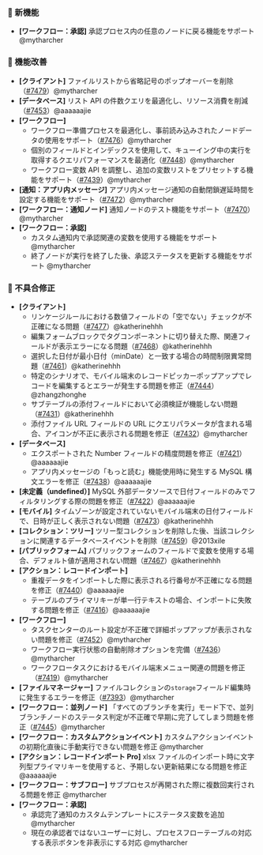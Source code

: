 ### 🎉 新機能

* **[ワークフロー：承認]** 承認プロセス内の任意のノードに戻る機能をサポート @mytharcher

### 🚀 機能改善

* **[クライアント]** ファイルリストから省略記号のポップオーバーを削除（[#7479](https://github.com/nocobase/nocobase/pull/7479)）@mytharcher
* **[データベース]** リスト API の件数クエリを最適化し、リソース消費を削減（[#7453](https://github.com/nocobase/nocobase/pull/7453)）@aaaaaajie
* **[ワークフロー]**
  * ワークフロー準備プロセスを最適化し、事前読み込みされたノードデータの使用をサポート（[#7476](https://github.com/nocobase/nocobase/pull/7476)）@mytharcher
  * 個別のフィールドとインデックスを使用して、キューイング中の実行を取得するクエリパフォーマンスを最適化（[#7448](https://github.com/nocobase/nocobase/pull/7448)）@mytharcher
  * ワークフロー変数 API を調整し、追加の変数リストをプリセットする機能をサポート（[#7439](https://github.com/nocobase/nocobase/pull/7439)）@mytharcher
* **[通知：アプリ内メッセージ]** アプリ内メッセージ通知の自動閉鎖遅延時間を設定する機能をサポート（[#7472](https://github.com/nocobase/nocobase/pull/7472)）@mytharcher
* **[ワークフロー：通知ノード]** 通知ノードのテスト機能をサポート（[#7470](https://github.com/nocobase/nocobase/pull/7470)）@mytharcher
* **[ワークフロー：承認]**
  * カスタム通知内で承認関連の変数を使用する機能をサポート @mytharcher
  * 終了ノードが実行を終了した後、承認ステータスを更新する機能をサポート @mytharcher

### 🐛 不具合修正

* **[クライアント]**
  * リンケージルールにおける数値フィールドの「空でない」チェックが不正確になる問題（[#7477](https://github.com/nocobase/nocobase/pull/7477)）@katherinehhh
  * 編集フォームブロックでタグコンポーネントに切り替えた際、関連フィールドが表示エラーになる問題（[#7468](https://github.com/nocobase/nocobase/pull/7468)）@katherinehhh
  * 選択した日付が最小日付（minDate）と一致する場合の時間制限異常問題（[#7461](https://github.com/nocobase/nocobase/pull/7461)）@katherinehhh
  * 特定のシナリオで、モバイル端末のレコードピッカーポップアップでレコードを編集するとエラーが発生する問題を修正（[#7444](https://github.com/nocobase/nocobase/pull/7444)）@zhangzhonghe
  * サブテーブルの添付フィールドにおいて必須検証が機能しない問題（[#7431](https://github.com/nocobase/nocobase/pull/7431)）@katherinehhh
  * 添付ファイル URL フィールドの URL にクエリパラメータが含まれる場合、アイコンが不正に表示される問題を修正（[#7432](https://github.com/nocobase/nocobase/pull/7432)）@mytharcher
* **[データベース]**
  * エクスポートされた Number フィールドの精度問題を修正（[#7421](https://github.com/nocobase/nocobase/pull/7421)）@aaaaaajie
  * アプリ内メッセージの「もっと読む」機能使用時に発生する MySQL 構文エラーを修正（[#7438](https://github.com/nocobase/nocobase/pull/7438)）@aaaaaajie
* **[未定義（undefined）]** MySQL 外部データソースで日付フィールドのみでフィルタリングする際の問題を修正（[#7422](https://github.com/nocobase/nocobase/pull/7422)）@aaaaaajie
* **[モバイル]** タイムゾーンが設定されていないモバイル端末の日付フィールドで、日時が正しく表示されない問題（[#7473](https://github.com/nocobase/nocobase/pull/7473)）@katherinehhh
* **[コレクション：ツリー]** ツリー型コレクションを削除した後、当該コレクションに関連するデータベースイベントを削除（[#7459](https://github.com/nocobase/nocobase/pull/7459)）@2013xile
* **[パブリックフォーム]** パブリックフォームのフィールドで変数を使用する場合、デフォルト値が適用されない問題（[#7467](https://github.com/nocobase/nocobase/pull/7467)）@katherinehhh
* **[アクション：レコードインポート]**
  * 重複データをインポートした際に表示される行番号が不正確になる問題を修正（[#7440](https://github.com/nocobase/nocobase/pull/7440)）@aaaaaajie
  * テーブルのプライマリキーが単一行テキストの場合、インポートに失敗する問題を修正（[#7416](https://github.com/nocobase/nocobase/pull/7416)）@aaaaaajie
* **[ワークフロー]**
  * タスクセンターのルート設定が不正確で詳細ポップアップが表示されない問題を修正（[#7452](https://github.com/nocobase/nocobase/pull/7452)）@mytharcher
  * ワークフロー実行状態の自動削除オプションを完備（[#7436](https://github.com/nocobase/nocobase/pull/7436)）@mytharcher
  * ワークフロータスクにおけるモバイル端末メニュー関連の問題を修正（[#7419](https://github.com/nocobase/nocobase/pull/7419)）@mytharcher
* **[ファイルマネージャー]** ファイルコレクションの`storage`フィールド編集時に発生するエラーを修正（[#7393](https://github.com/nocobase/nocobase/pull/7393)）@mytharcher
* **[ワークフロー：並列ノード]** 「すべてのブランチを実行」モード下で、並列ブランチノードのステータス判定が不正確で早期に完了してしまう問題を修正（[#7445](https://github.com/nocobase/nocobase/pull/7445)）@mytharcher
* **[ワークフロー：カスタムアクションイベント]** カスタムアクションイベントの初期化直後に手動実行できない問題を修正 @mytharcher
* **[アクション：レコードインポート Pro]** xlsx ファイルのインポート時に文字列型プライマリキーを使用すると、予期しない更新結果になる問題を修正 @aaaaaajie
* **[ワークフロー：サブフロー]** サブプロセスが再開された際に複数回実行される問題を修正 @mytharcher
* **[ワークフロー：承認]**
  * 承認完了通知のカスタムテンプレートにステータス変数を追加 @mytharcher
  * 現在の承認者ではないユーザーに対し、プロセスフローテーブルの対応する表示ボタンを非表示にする対応 @mytharcher
